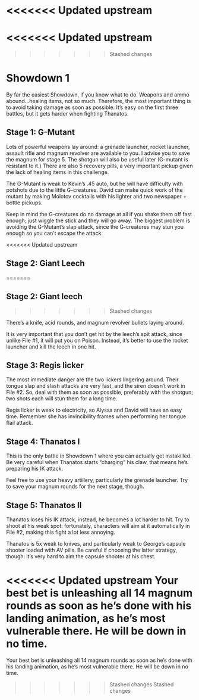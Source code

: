 <<<<<<< Updated upstream
=======
<<<<<<< Updated upstream
=======
>>>>>>> Stashed changes
# Showdown 1

By far the easiest Showdown, if you know what to do. Weapons and ammo abound…healing items, not so much. Therefore, the most important thing is to avoid taking damage as soon as possible. It’s easy on the first three battles, but it gets harder when fighting Thanatos. 

## Stage 1: G-Mutant 

Lots of powerful weapons lay around:  a grenade launcher, rocket launcher, assault rifle and magnum revolver are available to you. I advise you to save the magnum for stage 5. The shotgun will also be useful later (G-mutant is resistant to it.)  There are also 5 recovery pills, a very important pickup given the lack of healing items in this challenge. 

The G-Mutant is weak to Kevin’s .45 auto, but he will have difficulty with potshots due to the little G-creatures. David can make quick work of the mutant by making Molotov cocktails with his lighter and two newspaper + bottle pickups. 

Keep in mind the G-creatures do no damage at all if you shake them off fast enough; just wiggle the stick and they will go away. The biggest problem is avoiding the G-Mutant’s slap attack, since the G-creatures may stun you enough so you can’t escape the attack. 

<<<<<<< Updated upstream
## Stage 2: Giant Leech 
=======
## Stage 2: Giant leech 
>>>>>>> Stashed changes

There’s a knife, acid rounds, and magnum revolver bullets laying around. 

It is very important that you don’t get hit by the leech’s spit attack, since unlike File #1, it will put you on Poison. Instead, it’s better to use the rocket launcher and kill the leech in one hit. 

## Stage 3: Regis licker 

The most immediate danger are the two lickers lingering around. Their tongue slap and slash attacks are very fast, and the siren doesn’t work in File #2. So, deal with them as soon as possible, preferably with the shotgun; two shots each will stun them for a long time. 

Regis licker is weak to electricity, so Alyssa and David will have an easy time. Remember she has invincibility frames when performing her tongue flail attack. 

## Stage 4: Thanatos I 

This is the only battle in Showdown 1 where you can actually get instakilled. Be very careful when Thanatos starts “charging” his claw, that means he’s preparing his IK attack. 

Feel free to use your heavy artillery, particularly the grenade launcher. Try to save your magnum rounds for the next stage, though.

## Stage 5: Thanatos II  

Thanatos loses his IK attack, instead, he becomes a lot harder to hit. Try to shoot at his weak spot: fortunately, characters will aim at it automatically in File #2, making this fight a lot less annoying.  

Thanatos is 5x weak to knives, and particularly weak to George’s capsule shooter loaded with AV pills. Be careful if choosing the latter strategy, though: it’s very hard to aim the capsule shooter at his chest. 

<<<<<<< Updated upstream
Your best bet is unleashing all 14 magnum rounds as soon as he’s done with his landing animation, as he’s most vulnerable there. He will be down in no time.
=======
Your best bet is unleashing all 14 magnum rounds as soon as he’s done with his landing animation, as he’s most vulnerable there. He will be down in no time.
>>>>>>> Stashed changes
>>>>>>> Stashed changes
